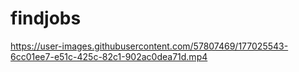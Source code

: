 # findjobs
 


https://user-images.githubusercontent.com/57807469/177025543-6cc01ee7-e51c-425c-82c1-902ac0dea71d.mp4

